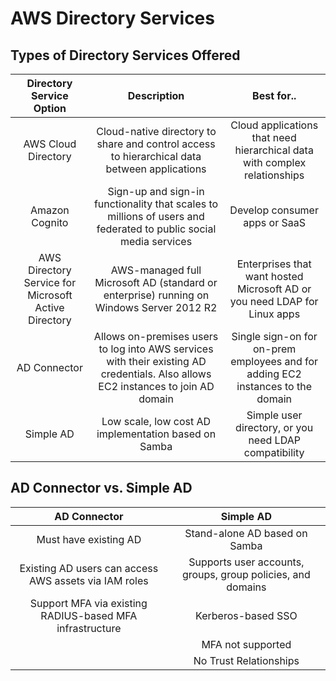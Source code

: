 # AWS Directory Services

## Types of Directory Services Offered

| Directory Service Option | Description | Best for.. |
|:------------------------:|:------------------------------------------------------------------------:|:----------------------------------:|
| AWS Cloud Directory | Cloud-native directory to share and control access to hierarchical data between applications | Cloud applications that need hierarchical data with complex relationships |
| Amazon Cognito | Sign-up and sign-in functionality that scales to millions of users and federated to public social media services | Develop consumer apps or SaaS |
| AWS Directory Service for Microsoft Active Directory | AWS-managed full Microsoft AD (standard or enterprise) running on Windows Server 2012 R2 | Enterprises that want hosted Microsoft AD or you need LDAP for Linux apps |
| AD Connector | Allows on-premises users to log into AWS services with their existing AD credentials. Also allows EC2 instances to join AD domain | Single sign-on for on-prem employees and for adding EC2 instances to the domain |
| Simple AD | Low scale, low cost AD implementation based on Samba | Simple user directory, or you need LDAP compatibility |

## AD Connector vs. Simple AD
| AD Connector | Simple AD |
|:-------------------:|:--------------------:|
| Must have existing AD | Stand-alone AD based on Samba |
| Existing AD users can access AWS assets via IAM roles | Supports user accounts, groups, group policies, and domains |
| Support MFA via existing RADIUS-based MFA infrastructure | Kerberos-based SSO|
| | MFA not supported |
| | No Trust Relationships |
